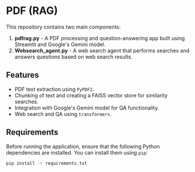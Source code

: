 # PDF (RAG)

This repository contains two main components:

1. **pdfrag.py** - A PDF processing and question-answering app built using Streamlit and Google's Gemini model.
2. **Websearch_agent.py** - A web search agent that performs searches and answers questions based on web search results.

## Features

- PDF text extraction using `PyPDF2`.
- Chunking of text and creating a FAISS vector store for similarity searches.
- Integration with Google's Gemini model for QA functionality.
- Web search and QA using `transformers`.

## Requirements

Before running the application, ensure that the following Python dependencies are installed. You can install them using `pip`:

```bash
pip install -r requirements.txt
